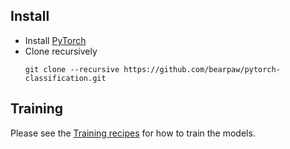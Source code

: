 ## Install
* Install [PyTorch](http://pytorch.org/)
* Clone recursively
  ```
  git clone --recursive https://github.com/bearpaw/pytorch-classification.git
  ```
 
## Training
Please see the [Training recipes](TRAINING.md) for how to train the models.
